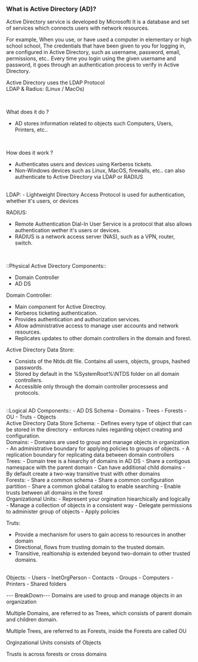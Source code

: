 

<h3> What is Active Directory (AD)? </h3>

Active Directory service is developed by Microsofti It is a database and set of services which connects users with network resources.  

For example, When you use, or have used a computer in elementary or high school school, The credentials that have been given to you for logging in, are configured in Active Directory, such as username, password, email, permissions, etc..
Every time you login using the given username and password, it goes through an authentication process to verify in Active Directory.


Active Directory uses the LDAP Protocol 
<br>
LDAP & Radius: (Linux / MacOs)

<br>

What does it do ?
- AD stores information related to objects such Computers, Users, Printers, etc..

<br>

How does it work ?
- Authenticates users and devices using Kerberos tickets.
- Non-Windows devices such as Linux, MacOS, firewalls, etc.. can also
  authenticate to Active Directory via LDAP or RADIUS


<br>
LDAP:
- Lightweight Directory Access Protocol is used for authentication, whether it's users,
  or devices 

<br>

RADIUS: 
- Remote Authentication Dial-In User Service is a protocol that also allows authentication
  wether it's users or devices.
- RADIUS is a network access server (NAS), such as a VPN, router, switch.

<br>

::Physical Active Directory Components::
- Domain Controller
- AD DS

Domain Controller:
- Main component for Active Directroy.
- Kerberos ticketing authentication.
- Provides authentication and authorization services.
- Allow administrative access to manage user accounts and network resources.
- Replicates updates to other domain controllers in the domain and forest.

Active Directory Data Store:
- Consists of the Ntds.dit file. Contains all users, objects, groups, hashed passwords.
- Stored by default in the %SystemRoot%\NTDS folder on all domain controllers.
- Accessible only through the domain controller processess and protocols.

<br>
::Logical AD Components::
- AD DS Schema
- Domains
- Trees
- Forests
- OU
- Truts
- Objects

<br>
Active Directory Data Store Schema:
- Defines every type of object that can be stored in the directory
- enforces rules regarding object creating and configuration.
<br>
Domains: 
- Domains are used to group and manage objects in organization 
- An administrative boundary for applying policies to groups of objects.
- A replication boundary for replicating data between domain controllers
<br>
Trees: 
- Domain tree is a hiearchy of domains in AD DS
- Share a contigous namespace with the parent domain
- Can have additional child domains
- By default create a two-way transitive trust with other domains

<br>
Forests:
- Share a common schema 
- Share a common configuration partition
- Share a common global catalog to enable searching
- Enable trusts between all domains in the forest

<br>
Organizational Units:
- Represent your orgination hiearchically and logically
- Manage a collection of objects in a consistent way
- Delegate permissions to administer group of objects
- Apply policies

<br>

Truts:
- Provide a mechanism for users to gain access to resources in another domain
- Directional, flows from trusting domain to the trusted domain.
- Transitive, realtionship is extended beyond two-domain to other trusted domains.

<br>
Objects: 
- Users
- InetOrgPerson
- Contacts
- Groups
- Computers
- Printers
- Shared folders

<br>

--- BreakDown---
Domains are used to group and manage objects in an organization 

Multiple Domains, are referred to as Trees, which consists of parent domain and children domain.

Multiple Trees, are referred to as Forests, inside the Forests are called OU


Orginzational Units consists of Objects 


Trusts is across forests or cross domains 


